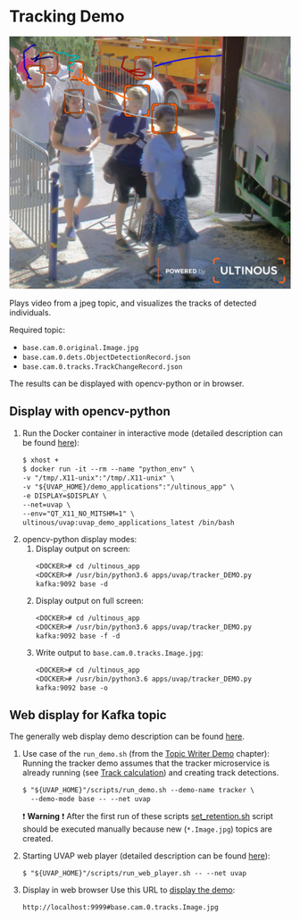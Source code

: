 # Tracking Demo

![Tracking demo](../images/tracking-demo.png)

Plays video from a jpeg topic, and visualizes the tracks of detected individuals.

Required topic:
- `base.cam.0.original.Image.jpg`
- `base.cam.0.dets.ObjectDetectionRecord.json`
- `base.cam.0.tracks.TrackChangeRecord.json`

The results can be displayed with opencv-python or in browser.

## Display with opencv-python

1. Run the Docker container in interactive mode (detailed description can be found [here](../quick_start_guide.md#interactiveDockerMode)):
   ```
   $ xhost +
   $ docker run -it --rm --name "python_env" \
   -v "/tmp/.X11-unix":"/tmp/.X11-unix" \
   -v "${UVAP_HOME}/demo_applications":"/ultinous_app" \
   -e DISPLAY=$DISPLAY \
   --net=uvap \
   --env="QT_X11_NO_MITSHM=1" \
   ultinous/uvap:uvap_demo_applications_latest /bin/bash
   ```
1. opencv-python display modes:
   1. Display output on screen:
      ```
      <DOCKER># cd /ultinous_app
      <DOCKER># /usr/bin/python3.6 apps/uvap/tracker_DEMO.py kafka:9092 base -d
      ```
   1. Display output on full screen:
      ```
      <DOCKER># cd /ultinous_app
      <DOCKER># /usr/bin/python3.6 apps/uvap/tracker_DEMO.py kafka:9092 base -f -d
      ```
   1. Write output to `base.cam.0.tracks.Image.jpg`:
      ```
      <DOCKER># cd /ultinous_app
      <DOCKER># /usr/bin/python3.6 apps/uvap/tracker_DEMO.py kafka:9092 base -o
      ```

## Web display for Kafka topic
The generally web display demo description can be found [here](../quick_start_guide.md#webDisplay).

1. Use case of the `run_demo.sh` (from the [Topic Writer Demo](../quick_start_guide.md#topicWriterDemoStarting) chapter):
   Running the tracker demo assumes that the tracker microservice is already running
   (see [Track calculation](kafka_tracker_microservice.md)) and creating track detections.
   ```
   $ "${UVAP_HOME}"/scripts/run_demo.sh --demo-name tracker \
     --demo-mode base -- --net uvap
   ```
   :exclamation: **Warning** :exclamation: After the first run of these scripts
    [set_retention.sh](../quick_start_guide.md#setRetention) script should be executed
    manually because new (`*.Image.jpg`) topics are created.

1. Starting UVAP web player (detailed description can be found [here](../quick_start_guide.md#playInTheBowser)):
   ```
   $ "${UVAP_HOME}"/scripts/run_web_player.sh -- --net uvap
   ```

1. Display in web browser
   Use this URL to [display the demo](../quick_start_guide.md#inTheBowser):
   ```
   http://localhost:9999#base.cam.0.tracks.Image.jpg
   ```

